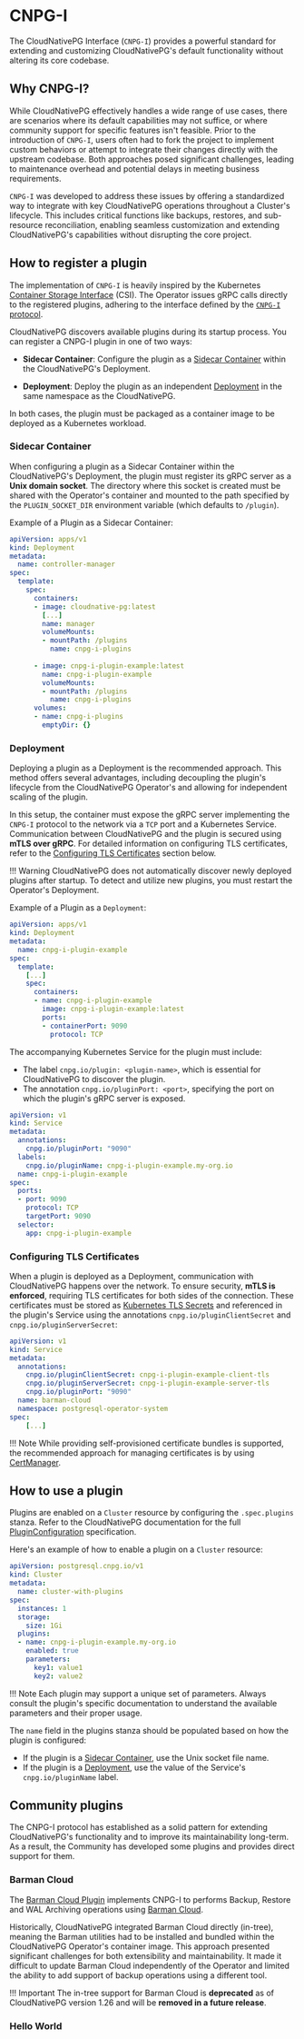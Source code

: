# CNPG-I
<!-- SPDX-License-Identifier: CC-BY-4.0 -->

The CloudNativePG Interface (`CNPG-I`) provides a powerful standard for extending and customizing CloudNativePG's default 
functionality without altering its core codebase.

## Why CNPG-I?

While CloudNativePG effectively handles a wide range of use cases, there are scenarios where its default capabilities 
may not suffice, or where community support for specific features isn't feasible. Prior to the introduction of `CNPG-I`, 
users often had to fork the project to implement custom behaviors or attempt to integrate their changes directly with 
the upstream codebase. Both approaches posed significant challenges, leading to maintenance overhead and potential 
delays in meeting business requirements.

`CNPG-I` was developed to address these issues by offering a standardized way to integrate with key CloudNativePG 
operations throughout a Cluster's lifecycle. This includes critical functions like backups, restores, and sub-resource
reconciliation, enabling seamless customization and extending CloudNativePG's capabilities without disrupting the
core project.

## How to register a plugin

The implementation of `CNPG-I` is heavily inspired by the Kubernetes
[Container Storage Interface](https://kubernetes.io/blog/2019/01/15/container-storage-interface-ga/)
(CSI). 
The Operator issues gRPC calls directly to the registered plugins,  adhering to the interface
defined by the [`CNPG-I` protocol](https://github.com/cloudnative-pg/cnpg-i/blob/main/docs/protocol.md).

CloudNativePG discovers available plugins during its startup process. You can register a CNPG-I plugin in one of two
ways:

- **Sidecar Container**: Configure the plugin as a 
[Sidecar Container](https://kubernetes.io/docs/concepts/workloads/pods/sidecar-containers/) within the CloudNativePG's
Deployment.

- **Deployment**: Deploy the plugin as an independent 
[Deployment](https://kubernetes.io/docs/concepts/workloads/controllers/deployment/) in the same namespace as the CloudNativePG.

In both cases, the plugin must be packaged as a container image to be deployed as a Kubernetes workload.

### Sidecar Container

When configuring a plugin as a Sidecar Container within the CloudNativePG's Deployment, the plugin must register its gRPC 
server as a **Unix domain socket**. The directory where this socket is created must be shared with the Operator's container 
and mounted to the path specified by the `PLUGIN_SOCKET_DIR` environment variable (which defaults to `/plugin`).

Example of a Plugin as a Sidecar Container:

```yaml
apiVersion: apps/v1
kind: Deployment
metadata:
  name: controller-manager
spec:
  template:
    spec:
      containers:
      - image: cloudnative-pg:latest
        [...]
        name: manager
        volumeMounts:
        - mountPath: /plugins
          name: cnpg-i-plugins
            
      - image: cnpg-i-plugin-example:latest
        name: cnpg-i-plugin-example
        volumeMounts:
        - mountPath: /plugins
          name: cnpg-i-plugins
      volumes:
      - name: cnpg-i-plugins
        emptyDir: {}
```

### Deployment

Deploying a plugin as a Deployment is the recommended approach. This method offers several advantages,
including decoupling the plugin's lifecycle from the CloudNativePG Operator's and allowing for independent scaling of
the plugin.

In this setup, the container must expose the gRPC server implementing the `CNPG-I` protocol to the network via a `TCP` 
port and a Kubernetes Service. Communication between CloudNativePG and the plugin is secured using **mTLS over gRPC**. 
For detailed information on configuring TLS certificates, refer to the
[Configuring TLS Certificates](#configuring-tls-certificates) section below.

!!! Warning
    CloudNativePG does not automatically discover newly deployed plugins after startup.
    To detect and utilize new plugins, you must restart the Operator's Deployment.

Example of a Plugin as a `Deployment`:

```yaml
apiVersion: apps/v1
kind: Deployment
metadata:
  name: cnpg-i-plugin-example
spec:
  template:
    [...]
    spec:
      containers:
      - name: cnpg-i-plugin-example
        image: cnpg-i-plugin-example:latest
        ports:
        - containerPort: 9090
          protocol: TCP
```
The accompanying Kubernetes Service for the plugin must include:

- The label `cnpg.io/plugin: <plugin-name>`, which is essential for CloudNativePG to discover the plugin.
- The annotation `cnpg.io/pluginPort: <port>`, specifying the port on which the plugin's gRPC server is exposed.

```yaml
apiVersion: v1
kind: Service
metadata:
  annotations:
    cnpg.io/pluginPort: "9090"
  labels:
    cnpg.io/pluginName: cnpg-i-plugin-example.my-org.io
  name: cnpg-i-plugin-example
spec:
  ports:
  - port: 9090
    protocol: TCP
    targetPort: 9090
  selector:
    app: cnpg-i-plugin-example
```

### Configuring TLS Certificates

When a plugin is deployed as a Deployment, communication with CloudNativePG happens over the network. To
ensure security, **mTLS is enforced**, requiring TLS certificates for both sides of the connection.
These certificates must be stored as
[Kubernetes TLS Secrets](https://kubernetes.io/docs/concepts/configuration/secret/#tls-secrets) and referenced in the 
plugin's Service using the annotations `cnpg.io/pluginClientSecret` and `cnpg.io/pluginServerSecret`:

```yaml
apiVersion: v1
kind: Service
metadata:
  annotations:
    cnpg.io/pluginClientSecret: cnpg-i-plugin-example-client-tls
    cnpg.io/pluginServerSecret: cnpg-i-plugin-example-server-tls
    cnpg.io/pluginPort: "9090"
  name: barman-cloud
  namespace: postgresql-operator-system
spec:
    [...]
```

!!! Note
    While providing self-provisioned certificate bundles is supported, the recommended approach for managing certificates 
    is by using [CertManager](https://cert-manager.io).

## How to use a plugin
Plugins are enabled on a `Cluster` resource by configuring the `.spec.plugins` stanza. Refer to the CloudNativePG 
documentation for the full 
[PluginConfiguration](https://cloudnative-pg.io/documentation/current/cloudnative-pg.v1/#postgresql-cnpg-io-v1-PluginConfiguration)
specification.

Here's an example of how to enable a plugin on a `Cluster` resource:

```yaml
apiVersion: postgresql.cnpg.io/v1
kind: Cluster
metadata:
  name: cluster-with-plugins
spec:
  instances: 1
  storage:
    size: 1Gi
  plugins:
  - name: cnpg-i-plugin-example.my-org.io
    enabled: true
    parameters:
      key1: value1
      key2: value2
```
!!! Note
    Each plugin may support a unique set of parameters. Always consult the plugin's specific documentation to understand 
    the available parameters and their proper usage.

The `name` field in the plugins stanza should be populated based on how the plugin is configured:

- If the plugin is a [Sidecar Container](#sidecar-container), use the Unix socket file name.
- If the plugin is a [Deployment](#deployment), use the value of the Service's
`cnpg.io/pluginName` label.


## Community plugins

The CNPG-I protocol has established as a solid pattern for extending CloudNativePG's functionality
and to improve its maintainability long-term. As a result, the Community has developed some plugins and provides direct 
support for them.

### Barman Cloud

The [Barman Cloud Plugin](https://github.com/cloudnative-pg/plugin-barman-cloud) implements CNPG-I
to performs Backup, Restore and WAL Archiving operations using
[Barman Cloud](https://docs.pgbarman.org/release/3.12.1/user_guide/barman_cloud.html).

Historically, CloudNativePG integrated Barman Cloud directly (in-tree), meaning the Barman utilities had to be installed
and bundled within the CloudNativePG Operator's container image. This approach presented significant challenges for both
extensibility and maintainability. It made it difficult to update Barman Cloud independently of the Operator and limited
the ability to add support of backup operations using a different tool.

!!! Important
    The in-tree support for Barman Cloud is **deprecated** as of CloudNativePG version 1.26 and will be **removed in a
    future release**.

### Hello World

